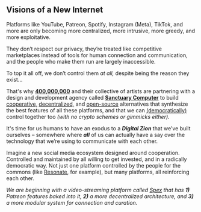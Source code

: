 ## Visions of a New Internet

Platforms like YouTube, Patreon, Spotify, Instagram (Meta), TikTok, and more are only becoming more centralized, more intrusive, more greedy, and more exploitative.

They don’t respect our privacy, they’re treated like competitive marketplaces instead of tools for human connection and communication, and the people who make them run are largely inaccessible.

To top it all off, we don’t control them _at all,_ despite being the reason they exist...

That's why [**400,000,000**](https://400000000.co) and their collective of artists are partnering with a design and development agency called [**Sanctuary Computer**](https://www.sanctuary.computer) to build [cooperative,](https://en.wikipedia.org/wiki/Platform_cooperative) [decentralized,](https://en.wikipedia.org/wiki/Decentralization#Technological_decentralization) and [open-source](https://en.wikipedia.org/wiki/Open_source) alternatives that synthesize the best features of all these platforms, and that we can [(democratically)](https://en.wikipedia.org/wiki/Direct_democracy) control together too _(with no crypto schemes or gimmicks either)._

It's time for us humans to have an exodus to a _**Digital Zion**_ that we’ve built ourselves – somewhere where _**all**_ of us can actually have a say over the technology that we’re using to communicate with each other.

Imagine a new social media ecosystem designed around cooperation. Controlled and maintained by all willing to get invested, and in a radically democratic way. Not just one platform controlled by the people for the commons (like [Resonate](https://resonate.is/), for example), but many platforms, all reinforcing each other.

_We are beginning with a video-streaming platform called [Spex](https://opencollective.com/digitalzion/projects/spex) that has **1)** Patreon features baked into it, **2)** a more decentralized architecture, and **3)** a more modular system for connection and curation._
